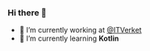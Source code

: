 ### Hi there 👋

- 🔭 I’m currently working at [@ITVerket](https://github.com/itverket)
- 🌱 I’m currently learning **Kotlin**

<!--
**haraldgronlie/haraldgronlie** is a ✨ _special_ ✨ repository because its `README.md` (this file) appears on your GitHub profile.

Here are some ideas to get you started:

- 🔭 I’m currently working on ...
- 🌱 I’m currently learning ...
- 👯 I’m looking to collaborate on ...
- 🤔 I’m looking for help with ...
- 💬 Ask me about ...
- 📫 How to reach me: ...
- 😄 Pronouns: ...
- ⚡ Fun fact: ...
-->
